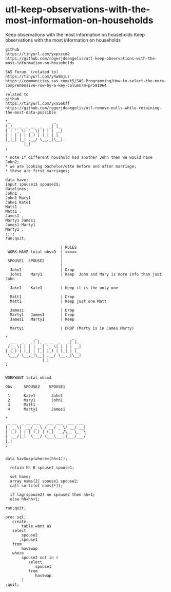 # utl-keep-observations-with-the-most-information-on-households
Keep observations with the most information on households 
    Keep observations with the most information on households                                                                   
                                                                                                                                
    github                                                                                                                      
    https://tinyurl.com/yxpsccm2                                                                                                
    https://github.com/rogerjdeangelis/utl-keep-observations-with-the-most-information-on-households                            
                                                                                                                                
    SAS Forum  (related to)                                                                                                     
    https://tinyurl.com/y4w8mjuz                                                                                                
    https://communities.sas.com/t5/SAS-Programming/How-to-select-the-more-comprehensive-row-by-a-key-column/m-p/591964          
                                                                                                                                
    related to                                                                                                                  
    github                                                                                                                      
    https://tinyurl.com/yxs56kff                                                                                                
    https://github.com/rogerjdeangelis/utl-remove-nulls-while-retaining-the-most-data-possible                                  
                                                                                                                                
    *_                   _                                                                                                      
    (_)_ __  _ __  _   _| |_                                                                                                    
    | | '_ \| '_ \| | | | __|                                                                                                   
    | | | | | |_) | |_| | |_                                                                                                    
    |_|_| |_| .__/ \__,_|\__|                                                                                                   
            |_|                                                                                                                 
    ;                                                                                                                           
                                                                                                                                
    * note if different houshold had another John then we would have John2;                                                     
    * we are looking bachelor/ette before and after marriage;                                                                   
    * these are first marriages;                                                                                                
                                                                                                                                
    data have;                                                                                                                  
    input spouse1$ spouse2$;                                                                                                    
    datalines;                                                                                                                  
    John1 .                                                                                                                     
    John1 Mary1                                                                                                                 
    Jake1 Kate1                                                                                                                 
    Matt1 .                                                                                                                     
    Matt1 .                                                                                                                     
    James1 .                                                                                                                    
    Marty1 James1                                                                                                               
    James1 Marty1                                                                                                               
    Marty1 .                                                                                                                    
    ;;;;                                                                                                                        
    run;quit;                                                                                                                   
                                                                                                                                
                            | RULES                                                                                             
     WORK.HAVE total obs=9  | =====                                                                                             
                            |                                                                                                   
     SPOUSE1  SPOUSE2       |                                                                                                   
                            |                                                                                                   
      John1                 | Drop                                                                                              
      John1    Mary1        | Keep  John and Mary is more info than just John                                                   
                                                                                                                                
      Jake1    Kate1        | Keep it is the only one                                                                           
                                                                                                                                
      Matt1                 | Drop                                                                                              
      Matt1                 | Keep just one Matt                                                                                
                                                                                                                                
      James1                | Drop                                                                                              
      Marty1   James1       | Drop                                                                                              
      James1   Marty1       | Keep                                                                                              
                                                                                                                                
      Marty1                | DROP (Marty is in James Marty)                                                                    
                                                                                                                                
    *            _               _                                                                                              
      ___  _   _| |_ _ __  _   _| |_                                                                                            
     / _ \| | | | __| '_ \| | | | __|                                                                                           
    | (_) | |_| | |_| |_) | |_| | |_                                                                                            
     \___/ \__,_|\__| .__/ \__,_|\__|                                                                                           
                    |_|                                                                                                         
    ;                                                                                                                           
                                                                                                                                
                                                                                                                                
    WORKWANT total obs=4                                                                                                        
                                                                                                                                
    Obs     SPOUSE2    SPOUSE1                                                                                                  
                                                                                                                                
     1      Kate1       Jake1                                                                                                   
     2      Mary1       John1                                                                                                   
     3      Matt1                                                                                                               
     4      Marty1      James1                                                                                                  
                                                                                                                                
    *                                                                                                                           
     _ __  _ __ ___   ___ ___  ___ ___                                                                                          
    | '_ \| '__/ _ \ / __/ _ \/ __/ __|                                                                                         
    | |_) | | | (_) | (_|  __/\__ \__ \                                                                                         
    | .__/|_|  \___/ \___\___||___/___/                                                                                         
    |_|                                                                                                                         
    ;                                                                                                                           
                                                                                                                                
                                                                                                                                
    data havSwap(where=(hh=1));                                                                                                 
                                                                                                                                
      retain hh 0 spouse2 spouse1;                                                                                              
                                                                                                                                
      set have;                                                                                                                 
      array nams[2] spouse1 spouse2;                                                                                            
      call sortc(of nams[*]);                                                                                                   
                                                                                                                                
      if lag(spouse2) ne spouse2 then hh=1;                                                                                     
      else hh=hh+1;                                                                                                             
                                                                                                                                
    run;quit;                                                                                                                   
                                                                                                                                
    proc sql;                                                                                                                   
       create                                                                                                                   
           table want as                                                                                                        
       select                                                                                                                   
           spouse2                                                                                                              
          ,spouse1                                                                                                              
       from                                                                                                                     
           havSwap                                                                                                              
       where                                                                                                                    
           spouse2 not in (                                                                                                     
              select                                                                                                            
                 spouse1                                                                                                        
              from                                                                                                              
                 havSwap                                                                                                        
           )                                                                                                                    
    ;quit;                                                                                                                      
